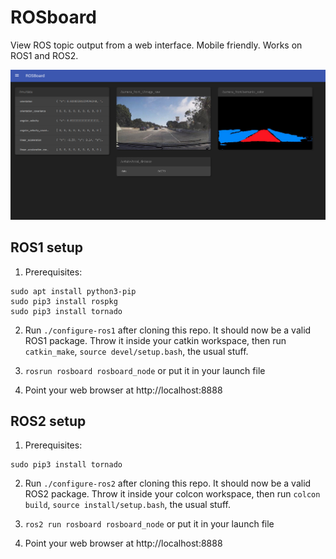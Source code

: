 # ROSboard 

View ROS topic output from a web interface. Mobile friendly. Works on ROS1 and ROS2.

![screenshot](/screenshots/screenshot1.jpg?raw=true "screenshot")

## ROS1 setup

1. Prerequisites:

```
sudo apt install python3-pip
sudo pip3 install rospkg
sudo pip3 install tornado
```

2. Run `./configure-ros1` after cloning this repo. It should now be a valid ROS1 package. Throw it inside your catkin workspace, then run `catkin_make`, `source devel/setup.bash`, the usual stuff.

3. `rosrun rosboard rosboard_node` or put it in your launch file

4. Point your web browser at http://localhost:8888

## ROS2 setup

1. Prerequisites:

```
sudo pip3 install tornado
```

2. Run `./configure-ros2` after cloning this repo. It should now be a valid ROS2 package. Throw it inside your colcon workspace, then run `colcon build`, `source install/setup.bash`, the usual stuff.

3. `ros2 run rosboard rosboard_node` or put it in your launch file

4. Point your web browser at http://localhost:8888
